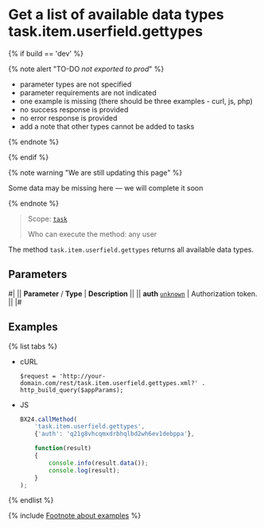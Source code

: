 # Get a list of available data types task.item.userfield.gettypes

{% if build == 'dev' %}

{% note alert "TO-DO _not exported to prod_" %}

- parameter types are not specified
- parameter requirements are not indicated
- one example is missing (there should be three examples - curl, js, php)
- no success response is provided
- no error response is provided
- add a note that other types cannot be added to tasks

{% endnote %}

{% endif %}

{% note warning "We are still updating this page" %}

Some data may be missing here — we will complete it soon

{% endnote %}

> Scope: [`task`](../../scopes/permissions.md)
>
> Who can execute the method: any user

The method `task.item.userfield.gettypes` returns all available data types.

## Parameters

#|
|| **Parameter** / **Type** | **Description** ||
|| **auth**
[`unknown`](../../data-types.md) | Authorization token. ||
|#

## Examples

{% list tabs %}

- cURL

    ```http
    $request = 'http://your-domain.com/rest/task.item.userfield.gettypes.xml?' . http_build_query($appParams);
    ```

- JS

    ```js
    BX24.callMethod(
        'task.item.userfield.gettypes',
        {'auth': 'q21g8vhcqmxdrbhqlbd2wh6ev1debppa'},

        function(result)
        {
            console.info(result.data());
            console.log(result);
        }
    );
    ```

{% endlist %}

{% include [Footnote about examples](../../../_includes/examples.md) %}